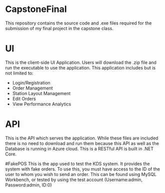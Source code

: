 # CapstoneFinal
This repository contains the source code and .exe files required for the submission of my final project in the capstone class.

# UI
This is the client-side UI Application. Users will download the .zip file and run the executable to use the application. This application includes but is not limited to:
* Login/Registration
* Order Management
* Station Layout Management
* Edit Orders
* View Performance Analytics

# API
This is the API which serves the application. While these files are included there is no need to download and run them because this API as well as the Database is running in Azure cloud. This is a RESTful API is built in .NET Core.

#FakePOS
This is the app used to test the KDS system. It provides the system with fake orders. To use this, you must have access to the ID of the user to whom you wish to send an order. This can be found using MySQL Workbench, or tested by using the test account (Username:admin, Password:admin, ID:0)
